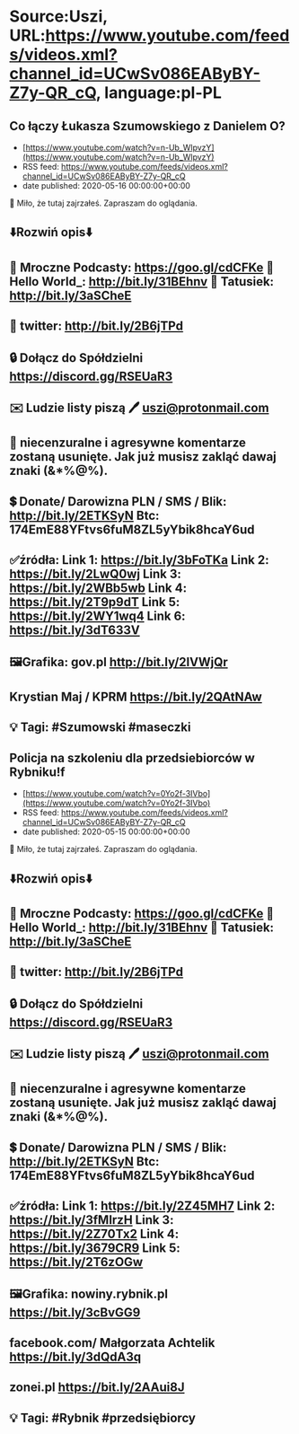 # Source:Uszi, URL:https://www.youtube.com/feeds/videos.xml?channel_id=UCwSv086EAByBY-Z7y-QR_cQ, language:pl-PL

## Co łączy Łukasza Szumowskiego z Danielem O?
 - [https://www.youtube.com/watch?v=n-Ub_WlpvzY](https://www.youtube.com/watch?v=n-Ub_WlpvzY)
 - RSS feed: https://www.youtube.com/feeds/videos.xml?channel_id=UCwSv086EAByBY-Z7y-QR_cQ
 - date published: 2020-05-16 00:00:00+00:00

🤪 Miło, że tutaj zajrzałeś.  Zapraszam do oglądania.

⬇️Rozwiń opis⬇️
------------------------------------------------------------
👀 Mroczne Podcasty: https://goo.gl/cdCFKe
👀 Hello World_: http://bit.ly/31BEhnv
👀 Tatusiek: http://bit.ly/3aSCheE
------------------------------------------------------------
👀 twitter: http://bit.ly/2B6jTPd
------------------------------------------------------------
🔒 Dołącz do Spółdzielni
https://discord.gg/RSEUaR3
------------------------------------------------------------
✉️ Ludzie listy piszą 
🖊️ uszi@protonmail.com
------------------------------------------------------------
👺 niecenzuralne i agresywne komentarze zostaną usunięte.  Jak już musisz zakląć dawaj znaki (&*%@%).
------------------------------------------------------------
💲 Donate/ Darowizna
PLN / SMS / Blik: http://bit.ly/2ETKSyN
Btc: 174EmE88YFtvs6fuM8ZL5yYbik8hcaY6ud
------------------------------------------------------------
✅źródła:
Link 1:                   https://bit.ly/3bFoTKa
Link 2:                   https://bit.ly/2LwQ0wj
Link 3:                   https://bit.ly/2WBb5wb
Link 4:                   https://bit.ly/2T9p9dT
Link 5:                   https://bit.ly/2WY1wq4
Link 6:                   https://bit.ly/3dT633V
---------------------------------------------------------------
🖼Grafika: 
gov.pl
http://bit.ly/2lVWjQr
---
Krystian Maj / KPRM
https://bit.ly/2QAtNAw
-------------------------------------------------------------
💡 Tagi: #Szumowski #maseczki
--------------------------------------------------------------

## Policja na szkoleniu dla przedsiebiorców w Rybniku!f
 - [https://www.youtube.com/watch?v=0Yo2f-3IVbo](https://www.youtube.com/watch?v=0Yo2f-3IVbo)
 - RSS feed: https://www.youtube.com/feeds/videos.xml?channel_id=UCwSv086EAByBY-Z7y-QR_cQ
 - date published: 2020-05-15 00:00:00+00:00

🤪 Miło, że tutaj zajrzałeś.  Zapraszam do oglądania.

⬇️Rozwiń opis⬇️
------------------------------------------------------------
👀 Mroczne Podcasty: https://goo.gl/cdCFKe
👀 Hello World_: http://bit.ly/31BEhnv
👀 Tatusiek: http://bit.ly/3aSCheE
------------------------------------------------------------
👀 twitter: http://bit.ly/2B6jTPd
------------------------------------------------------------
🔒 Dołącz do Spółdzielni
https://discord.gg/RSEUaR3
------------------------------------------------------------
✉️ Ludzie listy piszą 
🖊️ uszi@protonmail.com
------------------------------------------------------------
👺 niecenzuralne i agresywne komentarze zostaną usunięte.  Jak już musisz zakląć dawaj znaki (&*%@%).
------------------------------------------------------------
💲 Donate/ Darowizna
PLN / SMS / Blik: http://bit.ly/2ETKSyN
Btc: 174EmE88YFtvs6fuM8ZL5yYbik8hcaY6ud
------------------------------------------------------------
✅źródła:
Link 1:                   https://bit.ly/2Z45MH7
Link 2:                   https://bit.ly/3fMIrzH
Link 3:                   https://bit.ly/2Z70Tx2
Link 4:                   https://bit.ly/3679CR9
Link 5:                   https://bit.ly/2T6zOGw
---------------------------------------------------------------
🖼Grafika: 
nowiny.rybnik.pl
https://bit.ly/3cBvGG9
---
facebook.com/ Małgorzata Achtelik 
https://bit.ly/3dQdA3q
---
zonei.pl
https://bit.ly/2AAui8J
-------------------------------------------------------------
💡 Tagi: #Rybnik #przedsiębiorcy
--------------------------------------------------------------

